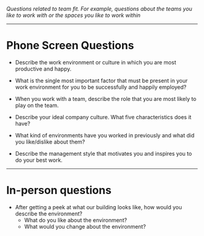 *Questions related to team fit.  For example, questions about the teams you like to work with or the spaces you like to work within*

---

# Phone Screen Questions

* Describe the work environment or culture in which you are most productive and happy.

* What is the single most important factor that must be present in your work environment for you to be successfully and happily employed?

* When you work with a team, describe the role that you are most likely to play on the team.

* Describe your ideal company culture. What five characteristics does it have?

* What kind of environments have you worked in previously and what did you like/dislike about them?

* Describe the management style that motivates you and inspires you to do your best work.

---

# In-person questions

* After getting a peek at what our building looks like, how would you describe the environment?
    * What do you like about the environment?
    * What would you change about the environment?




